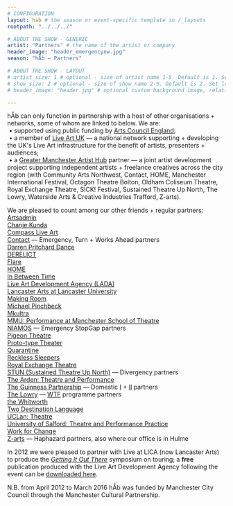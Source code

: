 ```yaml
---
# CONFIGURATION
layout: hab # the season or event-specific template in /_layouts
rootpath: "../../../"

# ABOUT THE SHOW - GENERIC
artist: "Partners" # the name of the artist or company
header_image: "header_emergencynw.jpg"    
season: "hÅb — Partners" 

# ABOUT THE SHOW - LAYOUT
# artist_size: 1 # optional - size of artist name 1-5. Default is 1. Set longer names to lower values
# show_size: 2 # optional - size of show name 2-5. Default is 2. Set longer names to lower values
# header_image: "header.jpg" # optional custom background image, relative to current page

---
```

hÅb can only function in partnership with a host of other organisations + networks, some of whom are linked to below. We are:<br>&nbsp;• supported using public funding by <a href="http://www.artscouncil.org.uk/NPO" target="_blank">Arts Council England</a>;<br>&nbsp;• a member of <a href="http://www.liveartuk.org" target="_blank">Live Art UK</a> — a national network supporting + developing the UK's Live Art infrastructure for the benefit of artists, presenters + audiences;<br>&nbsp;• a <a href="http://www.gm-artisthub.co.uk" target="_blank">Greater Manchester Artist Hub</a> partner — a joint artist development project supporting independent artists + freelance creatives across the city region (with Community Arts Northwest, Contact, HOME, Manchester International Festival, Octagon Theatre Bolton, Oldham Coliseum Theatre, Royal Exchange Theatre, SICK! Festival, Sustained Theatre Up North, The Lowry, Waterside Arts & Creative Industries Trafford, Z-arts).        
         
We are pleased to count among our other friends + regular partners:         
<a href="http://www.artsadmin.co.uk" target="_blank">Artsadmin</a><br><a href="http://www.chanjekunda.com" target="_blank">Chanje Kunda</a><br><a href="http://compassliveart.org.uk" target="_blank">Compass Live Art</a><br><a href="http://contactmcr.com" target="_blank">Contact</a> — Emergency, Turn + Works Ahead partners<br><a href="http://darrenpritcharddance.com" target="_blank">Darren Pritchard Dance</a><br><a href="http://www.derelictlive.org" target="_blank">DERELICT</a><br><a href="http://www.flarefestival.com" target="_blank">Flare</a><br><a href="http://homemcr.org" target="_blank">HOME</a><br><a href="http://inbetweentime.co.uk" target="_blank">In Between Time</a><br><a href="http://www.thisisliveart.co.uk" target="_blank">Live Art Development Agency (LADA)</a><br><a href="http://www.lancasterarts.org" target="_blank">Lancaster Arts at Lancaster University</a><br><a href="http://making-room.co.uk" target="_blank">Making Room</a><br><a href="http://michaelpinchbeck.co.uk" target="_blank">Michael Pinchbeck</a><br><a href="http://www.mkultra.org.uk" target="_blank">Mkultra</a><br><a href="http://twitter.com/PerformanceMST" target="_blank">MMU: Performance at Manchester School of Theatre</a><br><a href="http://twitter.com/niamos_mcr" target="_blank">NIAMOS</a> — Emergency StopGap partners<br><a href="http://pigeontheatre.wordpress.com" target="_blank">Pigeon Theatre</a><br><a href="http://proto-type.org" target="_blank">Proto-type Theater</a><br><a href="http://www.qtine.com" target="_blank">Quarantine</a><br><a href="http://www.reckless-sleepers.co.uk" target="_blank">Reckless Sleepers</a><br><a href="http://www.royalexchange.co.uk" target="_blank">Royal Exchange Theatre</a><br><a href="http://stunlive.com" target="_blank">STUN (Sustained Theatre Up North)</a> — Divergency partners<br><a href="http://www.thearden.co.uk/theatre-and-performance/" target="_blank">The Arden: Theatre and Performance</a><br><a href="http://www.guinnesspartnership.com" target="_blank">The Guinness Partnership</a> — Domestic <a href="http://www.guinnesspartnership.com/news/matthias-court-refurbishment-difference" target="_blank">I</a> + <a href="http://www.guinnesspartnership.com/development/delaney" target="_blank">II</a> partners<br><a href="http://www.thelowry.com" target="_blank">The Lowry</a> — <a href="http://thelowry.com/wtf-wednesday" target="_blank">WTF</a> programme partners<br><a href="http://www.whitworth.manchester.ac.uk" target="_blank">the Whitworth</a><br><a href="http://www.twodestinationlanguage.com" target="_blank">Two Destination Language</a><br>
<a href="http://www.uclan.ac.uk/courses/ba_hons_theatre.php" target="_blank">UCLan: Theatre</a><br><a href="http://www.salford.ac.uk/ug-courses/theatre-performance-practice" target="_blank">University of Salford: Theatre and Performance Practice</a><br><a href="http://change.coop" target="_blank">Work for Change</a><br><a href="http://www.z-arts.org" target="_blank">Z-arts</a> — Haphazard partners, also where our office is in Hulme        
          
In 2012 we were pleased to partner with Live at LICA (now Lancaster Arts) to produce the *<a href="http://www.liveatlica.org/whats-on/symposium-getting-it-out-there" target="_blank">Getting It Out There</a>* symposium on touring; a **free** publication produced with the Live Art Development Agency following the event can be <a href="http://habmcr.posthaven.com/getting-it-out-there-publication-free-to-down" target="_blank">downloaded here</a>.        
          
N.B. from April 2012 to March 2016 hÅb was funded by Manchester City Council through the Manchester Cultural Partnership.
